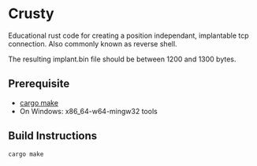 # Crusty

Educational rust code for creating a position independant, implantable tcp connection. Also commonly known as reverse shell.

The resulting implant.bin file should be between 1200 and 1300 bytes.

## Prerequisite

- [cargo make](https://crates.io/crates/cargo-make)
- On Windows: x86_64-w64-mingw32 tools

## Build Instructions

```bash
cargo make
```

